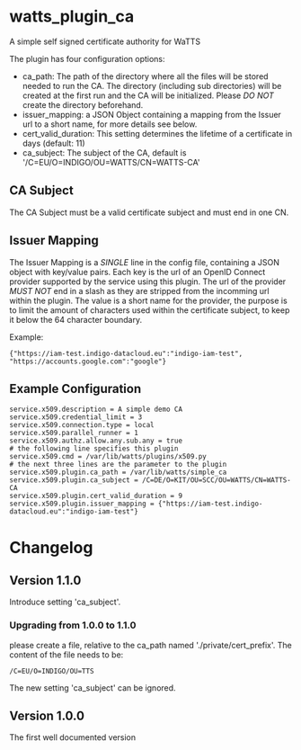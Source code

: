 # watts_plugin_ca
A simple self signed certificate authority for WaTTS

The plugin has four configuration options:
- ca_path: The path of the directory where all the files will be stored needed to run the CA. The directory (including sub directories) will be created at the first run and the CA will be initialized. Please *DO NOT* create the directory beforehand.
- issuer_mapping: a JSON Object containing a mapping from the Issuer url to a short name, for more details see below.
- cert_valid_duration: This setting determines the lifetime of a certificate in days (default: 11)
- ca_subject: The subject of the CA, default is '/C=EU/O=INDIGO/OU=WATTS/CN=WATTS-CA'

## CA Subject
The CA Subject must be a valid certificate subject and must end in one CN.

## Issuer Mapping
The Issuer Mapping is a *SINGLE* line in the config file, containing a JSON object with
key/value pairs. Each key is the url of an OpenID Connect provider supported by the service
using this plugin.
The url of the provider *MUST NOT* end in a slash as they are stripped from the incomming url
within the plugin.
The value is a short name for the provider, the purpose is to limit the amount of characters
used within the certificate subject, to keep it below the 64 character boundary.

Example:
```
{"https://iam-test.indigo-datacloud.eu":"indigo-iam-test", "https://accounts.google.com":"google"}
```

## Example Configuration
```
service.x509.description = A simple demo CA
service.x509.credential_limit = 3
service.x509.connection.type = local
service.x509.parallel_runner = 1
service.x509.authz.allow.any.sub.any = true
# the following line specifies this plugin
service.x509.cmd = /var/lib/watts/plugins/x509.py
# the next three lines are the parameter to the plugin
service.x509.plugin.ca_path = /var/lib/watts/simple_ca
service.x509.plugin.ca_subject = /C=DE/O=KIT/OU=SCC/OU=WATTS/CN=WATTS-CA
service.x509.plugin.cert_valid_duration = 9
service.x509.plugin.issuer_mapping = {"https://iam-test.indigo-datacloud.eu":"indigo-iam-test"}
```

# Changelog
## Version 1.1.0
Introduce setting 'ca_subject'.

### Upgrading from 1.0.0 to 1.1.0
please create a file, relative to the ca_path named './private/cert_prefix'.
The content of the file needs to be:
```
/C=EU/O=INDIGO/OU=TTS
```
The new setting 'ca_subject' can be ignored.

## Version 1.0.0
The first well documented version

